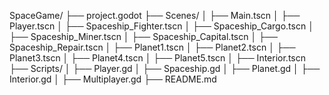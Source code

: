 SpaceGame/
├── project.godot
├── Scenes/
│   ├── Main.tscn
│   ├── Player.tscn
│   ├── Spaceship_Fighter.tscn
│   ├── Spaceship_Cargo.tscn
│   ├── Spaceship_Miner.tscn
│   ├── Spaceship_Capital.tscn
│   ├── Spaceship_Repair.tscn
│   ├── Planet1.tscn
│   ├── Planet2.tscn
│   ├── Planet3.tscn
│   ├── Planet4.tscn
│   ├── Planet5.tscn
│   ├── Interior.tscn
├── Scripts/
│   ├── Player.gd
│   ├── Spaceship.gd
│   ├── Planet.gd
│   ├── Interior.gd
│   ├── Multiplayer.gd
├── README.md
